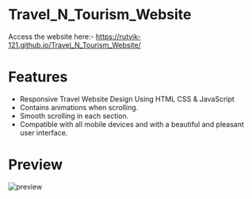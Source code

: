 # Travel_N_Tourism_Website
Access the website here:- https://rutvik-121.github.io/Travel_N_Tourism_Website/

# Features
- Responsive Travel Website Design Using HTML CSS & JavaScript
- Contains animations when scrolling.
- Smooth scrolling in each section.
- Compatible with all mobile devices and with a beautiful and pleasant user interface.

# Preview
![preview](https://github.com/Rutvik-121/Travel_N_Tourism_Website/assets/101583512/994591e4-859b-406c-abd4-aa8bd5cb1e14)

